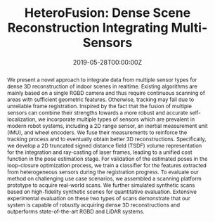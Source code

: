 ---
title: "HeteroFusion: Dense Scene Reconstruction Integrating Multi-Sensors"
authors:
- admin
- Beichen Li
- Minghua Liu
- Yu-Kun Lai
- Leif Kobbelt
- Shi-Min Hu
author_notes:
- "Corresponding Author"
- 
- 
- 
- 
- 
date: "2019-05-28T00:00:00Z"
doi: "10.1109/TVCG.2019.2919619"

# Schedule page publish date (NOT publication's date).
publishDate: "2019-05-28T00:00:00Z"

# Publication type.
# Accepts a single type but formatted as a YAML list (for Hugo requirements).
# Enter a publication type from the CSL standard.
publication_types: ["article-journal"]

# Publication name and optional abbreviated publication name.
publication: "IEEE Transactions on Visualization and Computer Graphics"
publication_short: "TVCG"

abstract: We present a novel approach to integrate data from multiple sensor types for dense 3D reconstruction of indoor scenes in realtime. Existing algorithms are mainly based on a single RGBD camera and thus require continuous scanning of areas with sufficient geometric features. Otherwise, tracking may fail due to unreliable frame registration. Inspired by the fact that the fusion of multiple sensors can combine their strengths towards a more robust and accurate self-localization, we incorporate multiple types of sensors which are prevalent in modern robot systems, including a 2D range sensor, an inertial measurement unit (IMU), and wheel encoders. We fuse their measurements to reinforce the tracking process and to eventually obtain better 3D reconstructions. Specifically, we develop a 2D truncated signed distance field (TSDF) volume representation for the integration and ray-casting of laser frames, leading to a unified cost function in the pose estimation stage. For validation of the estimated poses in the loop-closure optimization process, we train a classifier for the features extracted from heterogeneous sensors during the registration progress. To evaluate our method on challenging use case scenarios, we assembled a scanning platform prototype to acquire real-world scans. We further simulated synthetic scans based on high-fidelity synthetic scenes for quantitative evaluation. Extensive experimental evaluation on these two types of scans demonstrate that our system is capable of robustly acquiring dense 3D reconstructions and outperforms state-of-the-art RGBD and LiDAR systems.

# Summary. An optional shortened abstract.
# summary: Lorem ipsum dolor sit amet, consectetur adipiscing elit. Duis posuere tellus ac convallis placerat. Proin tincidunt magna sed ex sollicitudin condimentum.

tags:
- 3D Reconstruction
- TVCG
featured: false

# links:
# - name: ""
#   url: ""
url_pdf: 'https://ieeexplore.ieee.org/document/8723521'
url_code: ''
url_dataset: ''
url_poster: ''
url_project: ''
url_slides: ''
url_source: ''
url_video: ''

# Featured image
# To use, add an image named `featured.jpg/png` to your page's folder. 
image:
  caption: ""
  focal_point: ""
  preview_only: false

# Associated Projects (optional).
#   Associate this publication with one or more of your projects.
#   Simply enter your project's folder or file name without extension.
#   E.g. `internal-project` references `content/project/internal-project/index.md`.
#   Otherwise, set `projects: []`.
projects: []

# Slides (optional).
#   Associate this publication with Markdown slides.
#   Simply enter your slide deck's filename without extension.
#   E.g. `slides: "example"` references `content/slides/example/index.md`.
#   Otherwise, set `slides: ""`.
slides: ""
---